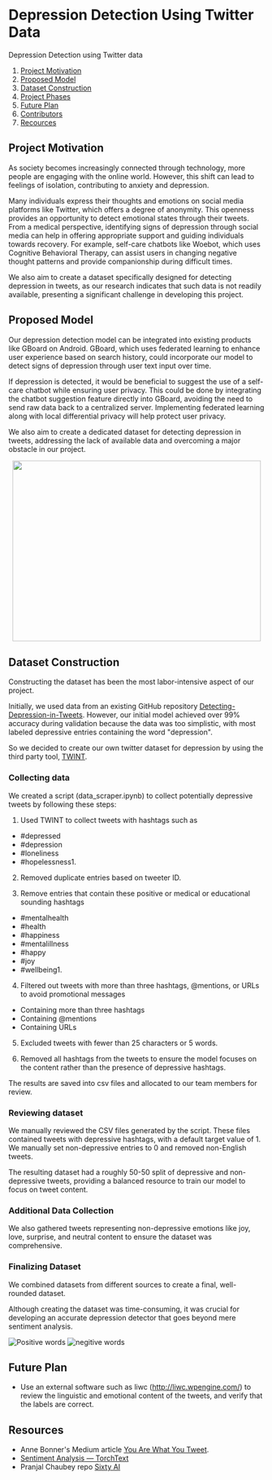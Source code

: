 # Depression Detection Using Twitter Data
Depression Detection using Twitter data

1. [Project Motivation](#motivation)
2. [Proposed Model](#proposedModel)
2. [Dataset Construction](#dataset)
3. [Project Phases](#phases)
4. [Future Plan](#futureplan)
5. [Contributors](#contributors)
6. [Recources](#recources)



## Project Motivation <a name="motivation"></a>

As society becomes increasingly connected through technology, more people are engaging with the online world. However, this shift can lead to feelings of isolation, contributing to anxiety and depression.

Many individuals express their thoughts and emotions on social media platforms like Twitter, which offers a degree of anonymity. This openness provides an opportunity to detect emotional states through their tweets. From a medical perspective, identifying signs of depression through social media can help in offering appropriate support and guiding individuals towards recovery. For example, self-care chatbots like Woebot, which uses Cognitive Behavioral Therapy, can assist users in changing negative thought patterns and provide companionship during difficult times.

We also aim to create a dataset specifically designed for detecting depression in tweets, as our research indicates that such data is not readily available, presenting a significant challenge in developing this project.


## Proposed Model <a name="proposedModel"></a>

Our depression detection model can be integrated into existing products like GBoard on Android. GBoard, which uses federated learning to enhance user experience based on search history, could incorporate our model to detect signs of depression through user text input over time.

If depression is detected, it would be beneficial to suggest the use of a self-care chatbot while ensuring user privacy. This could be done by integrating the chatbot suggestion feature directly into GBoard, avoiding the need to send raw data back to a centralized server. Implementing federated learning along with local differential privacy will help protect user privacy.

We also aim to create a dedicated dataset for detecting depression in tweets, addressing the lack of available data and overcoming a major obstacle in our project.


<p align="center">
  <img width="489" height="355" src="https://user-images.githubusercontent.com/33187812/64063863-94c96580-cbfa-11e9-91be-b9b7bc6496e7.png">
</p>

##  Dataset Construction <a name="dataset"></a>

Constructing the dataset has been the most labor-intensive aspect of our project.

Initially, we used data from an existing GitHub repository [Detecting-Depression-in-Tweets](https://github.com/viritaromero/Detecting-Depression-in-Tweets). However, our initial model achieved over 99% accuracy during validation because the data was too simplistic, with most labeled depressive entries containing the word "depression".

So we decided to create our own twitter dataset for depression by using the third party tool, [TWINT](https://github.com/twintproject/twint).


### Collecting data   

We created a script (data_scraper.ipynb) to collect potentially depressive tweets by following these steps:

1. Used TWINT to collect tweets with hashtags such as
-    #depressed
-    #depression
-    #loneliness
-    #hopelessness1. 

2. Removed duplicate entries based on tweeter ID.

3. Remove entries that contain these positive or medical or educational sounding hashtags
-    #mentalhealth
-    #health
-    #happiness
-    #mentalillness
-    #happy
-    #joy
-    #wellbeing1. 

4. Filtered out tweets with more than three hashtags, @mentions, or URLs to avoid promotional messages
-  Containing more than three hashtags
-  Containing @mentions
-  Containing URLs

5. Excluded tweets with fewer than 25 characters or 5 words.

6. Removed all hashtags from the tweets to ensure the model focuses on the content rather than the presence of depressive hashtags.

The results are saved into csv files and allocated to our team members for review.


### Reviewing dataset

We manually reviewed the CSV files generated by the script. These files contained tweets with depressive hashtags, with a default target value of 1. We manually set non-depressive entries to 0 and removed non-English tweets.

The resulting dataset had a roughly 50-50 split of depressive and non-depressive tweets, providing a balanced resource to train our model to focus on tweet content.


### Additional Data Collection

We also gathered tweets representing non-depressive emotions like joy, love, surprise, and neutral content to ensure the dataset was comprehensive.


### Finalizing Dataset
We combined datasets from different sources to create a final, well-rounded dataset.

Although creating the dataset was time-consuming, it was crucial for developing an accurate depression detector that goes beyond mere sentiment analysis.


![Positive words](https://user-images.githubusercontent.com/14244685/63386084-108a0d80-c3c4-11e9-8735-77afc986cc33.png)
![negitive words](https://user-images.githubusercontent.com/14244685/63386087-108a0d80-c3c4-11e9-9796-588ce316ed70.png)



## Future Plan<a name="futureplan"></a>

- Use an external software such as liwc (http://liwc.wpengine.com/) to review the linguistic and emotional content of the tweets, and verify that the labels are correct.


## Resources<a name="resources"></a>
- Anne Bonner's Medium article [You Are What You Tweet](https://towardsdatascience.com/you-are-what-you-tweet-7e23fb84f4ed).
- [Sentiment Analysis — TorchText](https://medium.com/@sonicboom8/sentiment-analysis-torchtext-55fb57b1fab8)
- Pranjal Chaubey repo [Sixty AI](https://github.com/pranjalchaubey/Sixty-AI)



